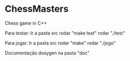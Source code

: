# ChessMasters
Chess game in C++

Para testar:
Ir a pasta src
rodar "make test"
rodar "./test"

Para jogar:
Ir a pasta src
rodar "make"
rodar "./jogo"

Documentação doxygen na pasta "doc"